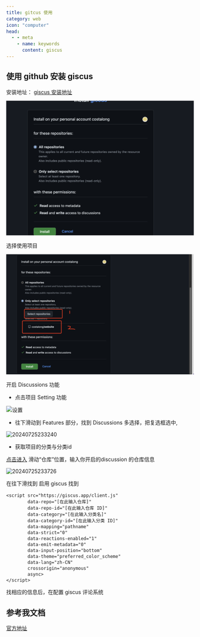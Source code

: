 ```yaml
---
title: gitcus 使用
category: web
icon: "computer"
head:
  - - meta
    - name: keywords
      content: giscus
---
```


## 使用 github 安装 giscus

安装地址：  [giscus 安装地址](https://github.com/apps/giscus/installations/new)

![安装](./images/gisucs-one.png)

选择使用项目

![安装](./images/giscus-two.png)

开启 Discussions 功能

* 点击项目 Setting 功能

![设置](https://costa92.oss-cn-hangzhou.aliyuncs.com/Blog/20240725233134.png)

* 往下滑动到 Features 部分，找到 Discussions 多选择，把复选框选中,

![20240725233240](https://costa92.oss-cn-hangzhou.aliyuncs.com/Blog/20240725233240.png)

* 获取项目的分类与分类id

[点击进入](https://giscus.app/zh-CN) 滑动“仓库”位置，输入你开启的discussion 的仓库信息

![20240725233726](https://costa92.oss-cn-hangzhou.aliyuncs.com/Blog/20240725233726.png)
 
在往下滑找到 启用 giscus 找到

```script
<script src="https://giscus.app/client.js"
        data-repo="[在此输入仓库]"
        data-repo-id="[在此输入仓库 ID]"  
        data-category="[在此输入分类名]"
        data-category-id="[在此输入分类 ID]"
        data-mapping="pathname"
        data-strict="0"
        data-reactions-enabled="1"
        data-emit-metadata="0"
        data-input-position="bottom"
        data-theme="preferred_color_scheme"
        data-lang="zh-CN"
        crossorigin="anonymous"
        async>
</script>
```

找相应的信息后，在配置 giscus 评论系统

## 参考我文档

[官方地址](https://giscus.app/zh-CN)
